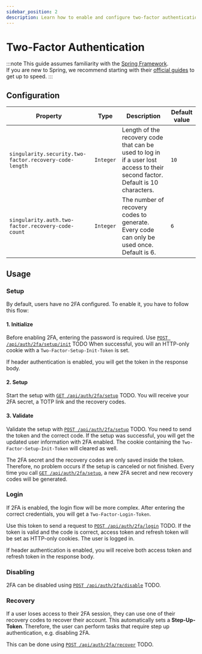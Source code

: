 ```yaml
---
sidebar_position: 2
description: Learn how to enable and configure two-factor authentication.
---
```


# Two-Factor Authentication

:::note
This guide assumes familiarity with the [Spring Framework](https://spring.io).  
If you are new to Spring, we recommend starting with their [official guides](https://spring.io/quickstart) to get up to speed.
:::

## Configuration

| Property                                               | Type      | Description                                                                                                                    | Default value |
|--------------------------------------------------------|-----------|--------------------------------------------------------------------------------------------------------------------------------|---------------|
| `singularity.security.two-factor.recovery-code-length` | `Integer` | Length of the recovery code that can be used to log in if a user lost access to their second factor. Default is 10 characters. | `10`          |
| `singularity.auth.two-factor.recovery-code-count`      | `Integer` | The number of recovery codes to generate. Every code can only be used once. Default is 6.                                      | `6`           |

## Usage

### Setup

By default, users have no 2FA configured. To enable it, you have to follow this flow:

#### 1. Initialize
Before enabling 2FA, entering the password is required.
Use [`POST /api/auth/2fa/setup/init`](/swagger#/User%20Session/register) TODO
When successful, you will an HTTP-only cookie with a `Two-Factor-Setup-Init-Token` is set.

If header authentication is enabled, you will get the token in the response body.

#### 2. Setup

Start the setup with [`GET /api/auth/2fa/setup`](/swagger#/User%20Session/register) TODO.
You will receive your 2FA secret, a TOTP link and the recovery codes.

#### 3. Validate

Validate the setup with [`POST /api/auth/2fa/setup`](/swagger#/User%20Session/register) TODO.
You need to send the token and the correct code.
If the setup was successful, you will get the updated user information with 2FA enabled.
The cookie containing the `Two-Factor-Setup-Init-Token` will cleared as well.

   The 2FA secret and the recovery codes are only saved inside the token.
   Therefore, no problem occurs if the setup is canceled or not finished.
   Every time you call [`GET /api/auth/2fa/setup`](/swagger#/User%20Session/register), a new 2FA secret and new recovery codes will be generated.

### Login

If 2FA is enabled, the login flow will be more complex.
After entering the correct credentials, you will get a `Two-Factor-Login-Token`.

Use this token to send a request to [`POST /api/auth/2fa/login`](/swagger#/User%20Session/register) TODO.
If the token is valid and the code is correct, access token and refresh token will be set as HTTP-only cookies. 
The user is logged in.

If header authentication is enabled, you will receive both access token and refresh token in the response body.

### Disabling

2FA can be disabled using [`POST /api/auth/2fa/disable`](/swagger#/User%20Session/register) TODO.

### Recovery

If a user loses access to their 2FA session, they can use one of their recovery codes to recover their account.
This automatically sets a **Step-Up-Token**. 
Therefore, the user can perform tasks that require step up authentication, e.g. disabling 2FA.

This can be done using [`POST /api/auth/2fa/recover`](/swagger#/User%20Session/register) TODO.
